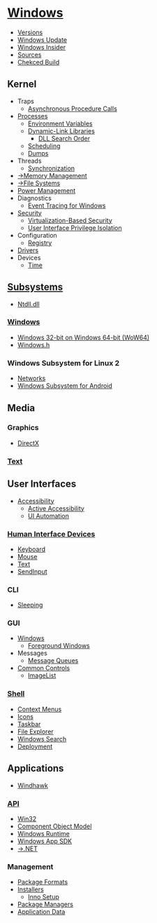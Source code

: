 # [Windows](Windows.md)
- [Versions](Windows/Versions.md)
- [Windows Update](Windows/Update.md)
- [Windows Insider](Windows/Insider.md)
- [Sources](Windows/Sources.md)
- [Chekced Build](Windows/Chekced.md)

## Kernel
- Traps
  - [Asynchronous Procedure Calls](Kernel/Traps/Asynchronous%20Procedure%20Calls.md)
- [Processes](Kernel/Processes/README.md)
  - [Environment Variables](<Kernel/Processes/Environment Variables.md>)
  - [Dynamic-Link Libraries](Kernel/Processes/DLLs/README.md)
    - [DLL Search Order](Kernel/Processes/DLLs/Search.md)
  - [Scheduling](Kernel/Processes/Scheduling/README.md)
  - [Dumps](Kernel/Processes/Dumps.md)
- Threads
  - [Synchronization](Kernel/Threads/Sync/README.md)
- [→Memory Management](https://github.com/Chaoses-Ib/InformationSystems#memory-management)
- [→File Systems](https://github.com/Chaoses-Ib/InformationSystems#file-systems)
- [Power Management](Kernel/Power/README.md)
- Diagnostics
  - [Event Tracing for Windows](Kernel/Diagnostics/ETW/README.md)
- [Security](Kernel/Security/README.md)
  - [Virtualization-Based Security](Kernel/Security/Virtualization.md)
  - [User Interface Privilege Isolation](Kernel/Security/UIPI.md)
- Configuration
  - [Registry](Kernel/Configuration/Registry/README.md)
- [Drivers](Kernel/Drivers/README.md)
- Devices
  - [Time](Kernel/Devices/Time/README.md)

## [Subsystems](Subsystems/README.md)
- [Ntdll.dll](Subsystems/Ntdll.dll.md)

### [Windows](Subsystems/Windows/README.md)
- [Windows 32-bit on Windows 64-bit (WoW64)](Subsystems/Windows/WoW64.md)
- [Windows.h](Subsystems/Windows/Windows.h.md)

### Windows Subsystem for Linux 2
- [Networks](Subsystems/WSL%202/Networks.md)
- [Windows Subsystem for Android](Subsystems/WSL%202/WSA.md)

## Media
### Graphics
- [DirectX](Media/Graphics/DirectX/README.md)

### [Text](Media/Text/README.md)

## User Interfaces
- [Accessibility](UI/Accessibility/README.md)
  - [Active Accessibility](UI/Accessibility/Active.md)
  - [UI Automation](UI/Accessibility/Automation/README.md)

### [Human Interface Devices](UI/HID/README.md)
- [Keyboard](UI/HID/Keyboard/README.md)
- [Mouse](UI/HID/Mouse/README.md)
- [Text](UI/HID/Text/README.md)
- [SendInput](UI/HID/SendInput.md)

### CLI
- [Sleeping](UI/CLI/Sleeping.md)

### GUI
- [Windows](UI/GUI/Windows/README.md)
  - [Foreground Windows](UI/GUI/Windows/Foreground.md)
- Messages
  - [Message Queues](UI/GUI/Messages/Queues.md)
- [Common Controls](UI/GUI/Controls/README.md)
  - [ImageList](UI/GUI/Controls/ImageList.md)

### [Shell](UI/Shell/README.md)
- [Context Menus](UI/Shell/Menus/README.md)
- [Icons](UI/Shell/Icons/README.md)
- [Taskbar](UI/Shell/Taskbar/README.md)
- [File Explorer](UI/Shell/Explorer/README.md)
- [Windows Search](UI/Shell/Search.md)
- [Deployment](UI/Shell/Deployment.md)

## Applications
- [Windhawk](Applications/Windhawk.md)

### [API](Applications/API/README.md)
- [Win32](Applications/API/Win32/README.md)
- [Component Object Model](Applications/API/COM/README.md)
- [Windows Runtime](Applications/API/WinRT/README.md)
- [Windows App SDK](Applications/API/AppSDK/README.md)
- [→.NET](https://github.com/Chaoses-Ib/.NET)

### Management
- [Package Formats](Applications/Management/Package%20Formats.md)
- [Installers](Applications/Management/Installers/README.md)
  - [Inno Setup](<Applications/Management/Installers/Inno Setup/README.md>)
- [Package Managers](Applications/Management/Package%20Managers.md)
- [Application Data](Applications/Management/Data.md)